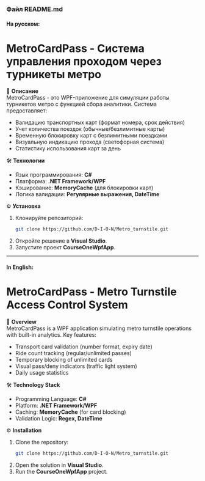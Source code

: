 ### **Файл README.md**  

#### **На русском:**  

# **MetroCardPass - Система управления проходом через турникеты метро**  
📌 **Описание**  
MetroCardPass - это WPF-приложение для симуляции работы турникетов метро с функцией сбора аналитики. Система предоставляет:  

- Валидацию транспортных карт (формат номера, срок действия)  
- Учет количества поездок (обычные/безлимитные карты)  
- Временную блокировку карт с безлимитными поездками  
- Визуальную индикацию прохода (светофорная система)  
- Статистику использования карт за день  

🛠 **Технологии**  
- Язык программирования: **C#**  
- Платформа: **.NET Framework/WPF**  
- Кэширование: **MemoryCache** (для блокировки карт)  
- Логика валидации: **Регулярные выражения, DateTime**  

⚙️ **Установка**  
1. Клонируйте репозиторий:  
   ```bash  
   git clone https://github.com/D-I-O-N/Metro_turnstile.git 
   ```  
2. Откройте решение в **Visual Studio**.  
3. Запустите проект **CourseOneWpfApp**.  

---

#### **In English:**  

# **MetroCardPass - Metro Turnstile Access Control System**  
📌 **Overview**  
MetroCardPass is a WPF application simulating metro turnstile operations with built-in analytics. Key features:  

- Transport card validation (number format, expiry date)  
- Ride count tracking (regular/unlimited passes)  
- Temporary blocking of unlimited cards  
- Visual pass/deny indicators (traffic light system)  
- Daily usage statistics  

🛠 **Technology Stack**  
- Programming Language: **C#**  
- Platform: **.NET Framework/WPF**  
- Caching: **MemoryCache** (for card blocking)  
- Validation Logic: **Regex, DateTime**  

⚙️ **Installation**  
1. Clone the repository:  
   ```bash  
   git clone https://github.com/D-I-O-N/Metro_turnstile.git 
   ```  
2. Open the solution in **Visual Studio**.  
3. Run the **CourseOneWpfApp** project.  
